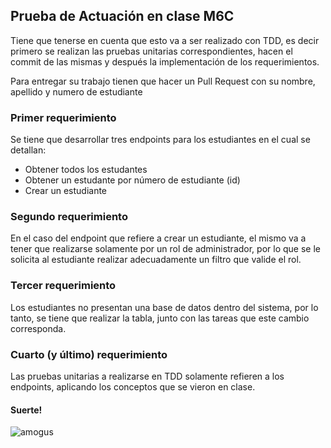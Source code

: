 ## Prueba de Actuación en clase M6C

Tiene que tenerse en cuenta que esto va a ser realizado con TDD, es decir 
primero se realizan las pruebas unitarias correspondientes, hacen el 
commit de las mismas y después la implementación de los requerimientos.

Para entregar su trabajo tienen que hacer un Pull Request con su nombre, apellido y numero de estudiante

### Primer requerimiento

Se tiene que desarrollar tres endpoints para los estudiantes en el cual se 
detallan:

<ul>
<li>Obtener todos los estudantes</li>
<li>Obtener un estudante por número de estudiante (id)</li>
<li>Crear un estudiante</li>
</ul>

### Segundo requerimiento

En el caso del endpoint que refiere a crear un estudiante, el mismo va a 
tener que realizarse solamente por un rol de administrador, por lo que se 
le solicita al estudiante realizar adecuadamente un filtro que valide el 
rol.

### Tercer requerimiento

Los estudiantes no presentan una base de datos dentro del sistema, por lo 
tanto, se tiene que realizar la tabla, junto con las tareas que este 
cambio corresponda.

### Cuarto (y último) requerimiento

Las pruebas unitarias a realizarse en TDD solamente refieren a los 
endpoints, aplicando los conceptos que se vieron en clase.

#### Suerte!
<img src="https://logos-world.net/wp-content/uploads/2021/08/Among-Us-Logo.png" alt="amogus"/>

